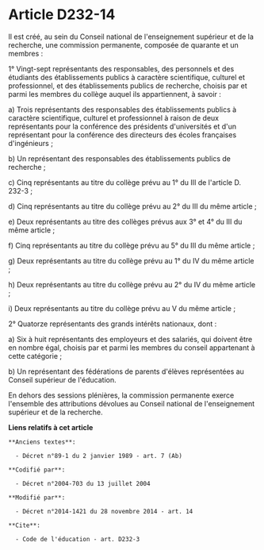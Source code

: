 # Article D232-14

Il est créé, au sein du Conseil national de l'enseignement supérieur et de la recherche, une commission permanente, composée
de quarante et un membres : 

1° Vingt-sept représentants des responsables, des personnels et des étudiants des établissements publics à caractère
scientifique, culturel et professionnel, et des établissements publics de recherche, choisis par et parmi les membres du
collège auquel ils appartiennent, à savoir : 

a) Trois représentants des responsables des établissements publics à caractère scientifique, culturel et professionnel à
raison de deux représentants pour la conférence des présidents d'universités et d'un représentant pour la conférence des
directeurs des écoles françaises d'ingénieurs ; 

b) Un représentant des responsables des établissements publics de recherche ; 

c) Cinq représentants au titre du collège prévu au 1° du III de l'article D. 232-3 ; 

d) Cinq représentants au titre du collège prévu au 2° du III du même article ; 

e) Deux représentants au titre des collèges prévus aux 3° et 4° du III du même article ; 

f) Cinq représentants au titre du collège prévu au 5° du III du même article ; 

g) Deux représentants au titre du collège prévu au 1° du IV du même article ; 

h) Deux représentants au titre du collège prévu au 2° du IV du même article ; 

i) Deux représentants au titre du collège prévu au V du même article ; 

2° Quatorze représentants des grands intérêts nationaux, dont : 

a) Six à huit représentants des employeurs et des salariés, qui doivent être en nombre égal, choisis par et parmi les membres
du conseil appartenant à cette catégorie ; 

b) Un représentant des fédérations de parents d'élèves représentées au Conseil supérieur de l'éducation. 

En dehors des sessions plénières, la commission permanente exerce l'ensemble des attributions dévolues au Conseil national de
l'enseignement supérieur et de la recherche.

**Liens relatifs à cet article**

	**Anciens textes**:

	  - Décret n°89-1 du 2 janvier 1989 - art. 7 (Ab)

	**Codifié par**:

	  - Décret n°2004-703 du 13 juillet 2004

	**Modifié par**:

	  - Décret n°2014-1421 du 28 novembre 2014 - art. 14

	**Cite**:

	  - Code de l'éducation - art. D232-3
